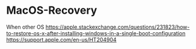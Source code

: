 # MacOS-Recovery
When other OS https://apple.stackexchange.com/questions/231823/how-to-restore-os-x-after-installing-windows-in-a-single-boot-configuration https://support.apple.com/en-us/HT204904
